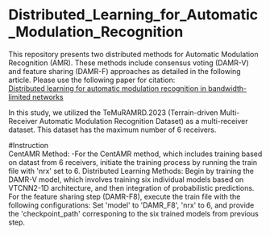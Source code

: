 # Distributed_Learning_for_Automatic_Modulation_Recognition

This repository presents two distributed methods for Automatic Modulation Recognition (AMR). These methods include consensus voting (DAMR-V) and feature sharing (DAMR-F) approaches as detailed in the following article. Please use the following paper for citation:  
[Distributed learning for automatic modulation recognition in bandwidth-limited networks]()

In this study, we utilized the TeMuRAMRD.2023 (Terrain-driven Multi-Receiver Automatic Modulation Recognition Dataset) as a multi-receiver dataset. This dataset has the maximum number of 6 receivers.

#Instruction  
CentAMR Method:
-For the CentAMR method, which includes training based on datast from 6 receivers, initiate the training process by running the train file with 'nrx' set to 6.
Distributed Learning Methods:
Begin by training the DAMR-V model, which involves training six individual models based on VTCNN2-1D architecture, and then integration of probabilistic predictions.
For the feature sharing step (DAMR-F8), execute the train file with the following configurations:
Set 'model' to 'DAMR_F8', 'nrx' to 6, and provide the 'checkpoint_path' corresponing to the six trained models from previous step.

